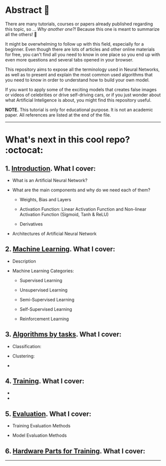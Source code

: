 # Abstract :thought_balloon:

There are many tutorials, courses or papers already published regarding this topic, so ... _Why another one?!_ Because this one is meant to summarize all the others! :tada:

It might be overwhelming to follow up with this field, especially for a beginner. Even though there are lots of articles and other online materials for free, you can't find all you need to know in one place so you end up with even more questions and several tabs opened in your browser.

This repository aims to expose all the terminology used in Neural Networks, as well as to present and explain the most common used algorithms that you need to know in order to understand how to build your own model.

If you want to apply some of the exciting models that creates false images or videos of celebrities or drive self-driving cars, or if you just wonder about what Artificial Inteligence is about, you might find this repository useful.

**NOTE.** This tutorial is only for educational purpose. It is not an academic paper. All references are listed at the end of the file.

----------------------------------------------- 

# What's next in this cool repo? :octocat:

## 1. [Introduction](). What I cover:

 - What is an Artificial Neural Network?
 
 - What are the main components and why do we need each of them?
 
   - Weights, Bias and Layers

   - Activation Function: Linear Activation Function and Non-linear Activation Function (Sigmoid, Tanh & ReLU)

   - Derivatives
 
 - Architectures of Artificial Neural Network
 
## 2. [Machine Learning](). What I cover:
 
 - Description
 
 - Machine Learning Categories:
 
   - Supervised Learning

   - Unsupervised Learning

   - Semi-Supervised Learning

   - Self-Supervised Learning

   - Reinforcement Learning
 
 ## 3. [Algorithms by tasks](). What I cover:
 
 - Classification: 
 
 - Clustering: 
 
 - 
 
 ## 4. [Training](). What I cover:
 
 -
 
 -
 
 ## 5. [Evaluation](). What I cover:
 
 - Training Evaluation Methods
 
 - Model Evaluation Methods
 
 ## 6. [Hardware Parts for Training](). What I cover:
 
 
-----------------------------------------------
